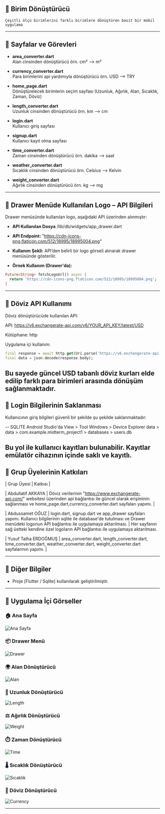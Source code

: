 ## 📱 Birim Dönüştürücü

    Çeşitli ölçü birimlerini farklı birimlere dönüştüren basit bir mobil uygulama


---

## 📄 Sayfalar ve Görevleri

- **area_converter.dart**  
  Alan cinsinden dönüştürücü örn. cm² -->  m²

- **currency_converter.dart**  
  Para birimlerini api yardımıyla dönüştürücü örn. USD --> TRY
  
- **home_page.dart**  
  Dönüştürelecek birimlerin seçim sayfası (Uzunluk, Ağırlık, Alan, Sıcaklık, Zaman, Döviz)
  
- **length_converter.dart**  
  Uzunluk cinsinden dönüştürücü örn. km --> cm

- **login.dart**  
  Kullanıcı giriş sayfası

- **signup.dart**  
  Kullanıcı kayıt olma sayfası

- **time_converter.dart**  
  Zaman cinsinden dönüştürücü örn. dakika --> saat

- **weather_converter.dart**  
  Sıcaklık cinsinden dönüştürücü örn. Celsius --> Kelvin

- **weight_converter.dart**  
  Ağırlık cinsinden dönüştürücü örn. kg --> mg
---

## 🧭 Drawer Menüde Kullanılan Logo – API Bilgileri

Drawer menüsünde kullanılan logo, aşağıdaki API üzerinden alınmıştır:

- **API Kullanılan Dosya** /lib/db/widgets/app_drawer.dart
- **API Endpoint:** "https://cdn-icons-png.flaticon.com/512/18995/18995004.png"
- **Kullanım Şekli:** API’den belirli bir logo görseli alınarak drawer menüsünde gösterilir.
  
- **Örnek Kullanım (Drawer'da):**

```dart
Future<String> fetchLogoUrl() async {
  return 'https://cdn-icons-png.flaticon.com/512/18995/18995004.png';
}
```
---

## 💱 Döviz API Kullanımı
Döviz dönüştürücüde kullanılan API:

API: https://v6.exchangerate-api.com/v6/YOUR_API_KEY/latest/USD

Kütüphane: http

Uygulama içi kullanım:
```dart
final response = await http.get(Uri.parse('https://v6.exchangerate-api.com/v6/YOUR_API_KEY/latest/USD'));
final data = json.decode(response.body);
```
Bu sayede güncel USD tabanlı döviz kurları elde edilip farklı para birimleri arasında dönüşüm sağlanmaktadır.
---
## 🔐 Login Bilgilerinin Saklanması

Kullanıcının giriş bilgileri güvenli bir şekilde şu şekilde saklanmaktadır:

--
SQLITE
Android Studio'da View > Tool Windows > Device Explorer 
data > data > com.example.midterm_project1 > databases > users.db

Bu yol ile kullanıcı kayıtları bulunabilir. Kayıtlar emülatör cihazının içinde saklı ve kayıtlı.
---

## 👥 Grup Üyelerinin Katkıları

| Grup Üyesi | Katkısı |

| Abdullatif AKKAYA | Döviz verilerinin "https://www.exchangerate-api.com/" websitesi üzerinden api bağlantısı ile güncel olarak erişiminin sağlanması ve home_page.dart,currency_converter.dart sayfaları yapımı. |

| Abdussamet OĞUZ | login.dart, signup.dart ve app_drawer sayfaları yapımı. Kullanıcı bilgilerinin sqlite ile database'de tutulması ve Drawer menüdeki logonun API bağlantısı ile  uygulamaya aktarılması. | Her sayfanın sağ üstteki kendine özel logoların API bağlantısı ile uygulamaya aktarılması.

| Yusuf Talha ERDOĞMUŞ  | area_converter.dart, length_converter.dart, time_converter.dart, weather_converter.dart, weight_converter.dart sayfalarının yapımı. |


---

## 💬 Diğer Bilgiler

- Proje [Flutter / Sqlite] kullanılarak geliştirilmiştir.


---
## 📸 Uygulama İçi Görseller

### 🏠 Ana Sayfa
![Ana Sayfa](./pnginapp/anasayfa.png)

### 📦 Drawer Menü
![Drawer](./pnginapp/drawer.png)

### 🌍 Alan Dönüştürücü
![Alan](./pnginapp/alan.png)

### 📏 Uzunluk Dönüştürücü
![Length](./pnginapp/length.png)

### ⚖️ Ağırlık Dönüştürücü
![Weight](./pnginapp/weight.png)

### ⏱️ Zaman Dönüştürücü
![Time](./pnginapp/time.png)

### 🌡️ Sıcaklık Dönüştürücü
![Sıcaklık](./pnginapp/temp.png)

### 💱 Döviz Dönüştürücü
![Currency](./pnginapp/currency.png)

---



